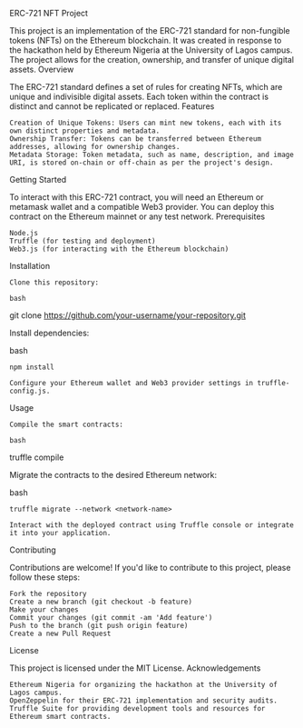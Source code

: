 ERC-721 NFT Project

This project is an implementation of the ERC-721 standard for non-fungible tokens (NFTs) on the Ethereum blockchain. It was created in response to the hackathon held by Ethereum Nigeria at the University of Lagos campus. The project allows for the creation, ownership, and transfer of unique digital assets.
Overview

The ERC-721 standard defines a set of rules for creating NFTs, which are unique and indivisible digital assets. Each token within the contract is distinct and cannot be replicated or replaced.
Features

    Creation of Unique Tokens: Users can mint new tokens, each with its own distinct properties and metadata.
    Ownership Transfer: Tokens can be transferred between Ethereum addresses, allowing for ownership changes.
    Metadata Storage: Token metadata, such as name, description, and image URI, is stored on-chain or off-chain as per the project's design.

Getting Started

To interact with this ERC-721 contract, you will need an Ethereum or metamask wallet and a compatible Web3 provider. You can deploy this contract on the Ethereum mainnet or any test network.
Prerequisites

    Node.js
    Truffle (for testing and deployment)
    Web3.js (for interacting with the Ethereum blockchain)

Installation

    Clone this repository:

    bash

git clone https://github.com/your-username/your-repository.git

Install dependencies:

bash

    npm install

    Configure your Ethereum wallet and Web3 provider settings in truffle-config.js.

Usage

    Compile the smart contracts:

    bash

truffle compile

Migrate the contracts to the desired Ethereum network:

bash

    truffle migrate --network <network-name>

    Interact with the deployed contract using Truffle console or integrate it into your application.

Contributing

Contributions are welcome! If you'd like to contribute to this project, please follow these steps:

    Fork the repository
    Create a new branch (git checkout -b feature)
    Make your changes
    Commit your changes (git commit -am 'Add feature')
    Push to the branch (git push origin feature)
    Create a new Pull Request

License

This project is licensed under the MIT License.
Acknowledgements

    Ethereum Nigeria for organizing the hackathon at the University of Lagos campus.
    OpenZeppelin for their ERC-721 implementation and security audits.
    Truffle Suite for providing development tools and resources for Ethereum smart contracts.
